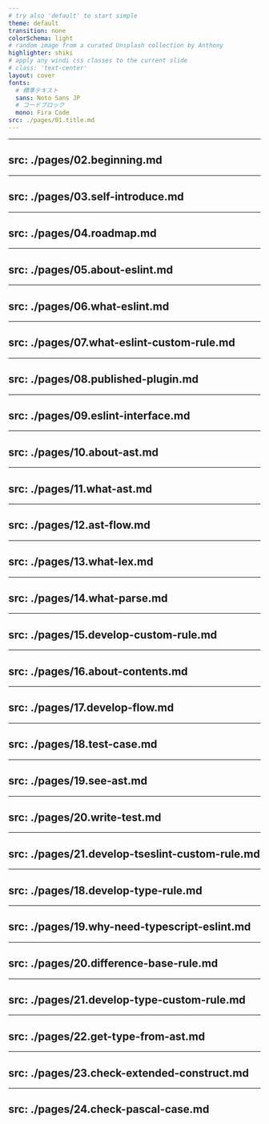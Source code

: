 ```yaml
---
# try also 'default' to start simple
theme: default
transition: none
colorSchema: light
# random image from a curated Unsplash collection by Anthony
highlighter: shiki
# apply any windi css classes to the current slide
# class: 'text-center'
layout: cover
fonts:
  # 標準テキスト
  sans: Noto Sans JP
  # コードブロック
  mono: Fira Code
src: ./pages/01.title.md
---
```


---
src: ./pages/02.beginning.md
---

---
src: ./pages/03.self-introduce.md
---

---
src: ./pages/04.roadmap.md
---

---
src: ./pages/05.about-eslint.md
---

---
src: ./pages/06.what-eslint.md
---

---
src: ./pages/07.what-eslint-custom-rule.md
---

---
src: ./pages/08.published-plugin.md
---

---
src: ./pages/09.eslint-interface.md
---

---
src: ./pages/10.about-ast.md
---

---
src: ./pages/11.what-ast.md
---

---
src: ./pages/12.ast-flow.md
---

---
src: ./pages/13.what-lex.md
---

---
src: ./pages/14.what-parse.md
---

---
src: ./pages/15.develop-custom-rule.md
---

---
src: ./pages/16.about-contents.md
---

---
src: ./pages/17.develop-flow.md
---

---
src: ./pages/18.test-case.md
---

---
src: ./pages/19.see-ast.md
---

---
src: ./pages/20.write-test.md
---

---
src: ./pages/21.develop-tseslint-custom-rule.md
---

---
src: ./pages/18.develop-type-rule.md
---

---
src: ./pages/19.why-need-typescript-eslint.md
---

---
src: ./pages/20.difference-base-rule.md
---

---
src: ./pages/21.develop-type-custom-rule.md
---

---
src: ./pages/22.get-type-from-ast.md
---

---
src: ./pages/23.check-extended-construct.md
---

---
src: ./pages/24.check-pascal-case.md
---
